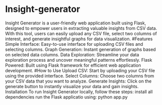 # Insight-generator
Insight Generator is a user-friendly web application built using Flask, designed to empower users in extracting valuable insights from CSV data. With this tool, users can easily upload any CSV file, select two columns of interest, and generate insightful graphs for data visualization.
#Features
Simple Interface: Easy-to-use interface for uploading CSV files and selecting columns.
Graph Generation: Instant generation of graphs based on selected data columns.
Data Exploration: Streamline your data exploration process and uncover meaningful patterns effortlessly.
Flask Powered: Built using Flask framework for efficient web application development.
#How to Use
Upload CSV: Start by uploading your CSV file using the provided interface.
Select Columns: Choose two columns from your CSV data that you want to analyze.
Generate Insights: Click on the generate button to instantly visualize your data and gain insights.
Installation
To run Insight Generator locally, follow these steps:
install all dependencies
run the Flask applicatio using: python app.py
